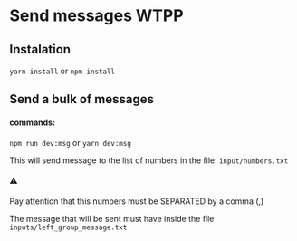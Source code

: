 # Send messages WTPP

## Instalation
`yarn install` or `npm install`

## Send a bulk of messages
#### commands:
`npm run dev:msg`
or
`yarn dev:msg`

This will send message to the list of numbers in the file: `input/numbers.txt`
#### :warning:
Pay attention that this numbers must be SEPARATED by a comma (,)

The message that will be sent must have inside the file `inputs/left_group_message.txt`